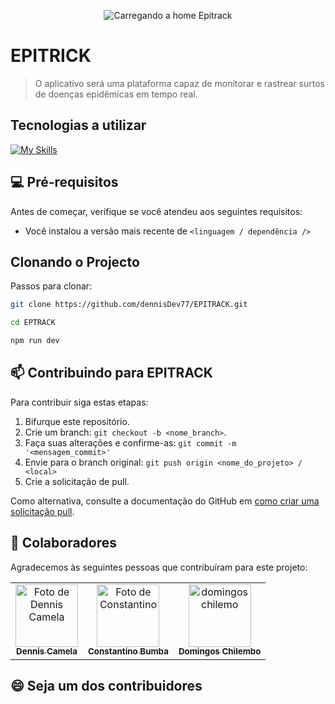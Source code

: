 
<!-- Imagem da home do projeto -->
<p align="center">
  <img src="../.github/example.png" alt="Carregando a home Epitrack">
</p>

# EPITRICK
> O aplicativo será uma plataforma capaz de monitorar e rastrear surtos de doenças epidêmicas em tempo real.

## Tecnologias a utilizar
[![My Skills](https://skillicons.dev/icons?i=js,nodejs,express,sequelize,vite,react,tailwind)](https://skillicons.dev)


## 💻 Pré-requisitos
Antes de começar, verifique se você atendeu aos seguintes requisitos:

- Você instalou a versão mais recente de `<linguagem / dependência />`

## Clonando o Projecto
Passos para clonar:

```bash
git clone https://github.com/dennisDev77/EPITRACK.git
```

```bash
cd EPTRACK
```
```bash
npm run dev
```

## 📫 Contribuindo para EPITRACK

Para contribuir siga estas etapas:

1. Bifurque este repositório.
2. Crie um branch: `git checkout -b <nome_branch>`.
3. Faça suas alterações e confirme-as: `git commit -m '<mensagem_commit>'`
4. Envie para o branch original: `git push origin <nome_do_projeto> / <local>`
5. Crie a solicitação de pull.

Como alternativa, consulte a documentação do GitHub em [como criar uma solicitação pull](https://help.github.com/en/github/collaborating-with-issues-and-pull-requests/creating-a-pull-request).

## 🤝 Colaboradores
Agradecemos às seguintes pessoas que contribuíram para este projeto:

<table>
  <tr>
    <td align="center">
      <a href="#" title="dinis camela">
        <img src="https://avatars.githubusercontent.com/u/123247070?v=4" width="100px;" alt="Foto de Dennis Camela"/><br>
        <sub>
          <b>Dennis Camela</b>
        </sub>
      </a>
    </td>
    <td align="center">
      <a href="#" title="Constantino Bumba">
        <img src="https://avatars.githubusercontent.com/u/171385425?v=4" width="100px;" alt="Foto de Constantino"/><br>
        <sub>
          <b>Constantino Bumba</b>
        </sub>
      </a>
    </td>
    <td align="center">
      <a href="#" title="Domingos Chelembo">
        <img src="https://avatars.githubusercontent.com/u/164555574?v=4" width="100px;" alt="domingos chilemo"/><br>
        <sub>
          <b>Domingos Chilembo</b>
        </sub>
      </a>
    </td>
  </tr>
</table>

## 😄 Seja um dos contribuidores
